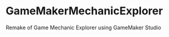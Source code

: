 GameMakerMechanicExplorer
=========================

Remake of Game Mechanic Explorer using GameMaker Studio
